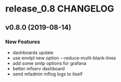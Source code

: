 # release_0.8 CHANGELOG



## v0.8.0 (2019-08-14)

### New Features
- dashboards update
- use envtpl new option --reduce-multi-blank-lines
- add some smtp options for grafana
- better mfserv dashboard
- send mfadmin mflog logs to itself






